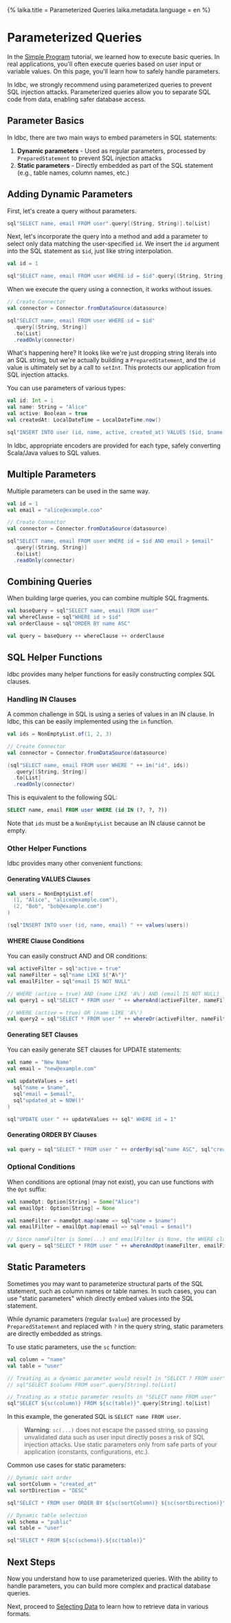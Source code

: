{%
  laika.title = Parameterized Queries
  laika.metadata.language = en
%}

# Parameterized Queries

In the [Simple Program](/en/tutorial/Simple-Program.md) tutorial, we learned how to execute basic queries. In real applications, you'll often execute queries based on user input or variable values. On this page, you'll learn how to safely handle parameters.

In ldbc, we strongly recommend using parameterized queries to prevent SQL injection attacks. Parameterized queries allow you to separate SQL code from data, enabling safer database access.

## Parameter Basics

In ldbc, there are two main ways to embed parameters in SQL statements:

1. **Dynamic parameters** - Used as regular parameters, processed by `PreparedStatement` to prevent SQL injection attacks
2. **Static parameters** - Directly embedded as part of the SQL statement (e.g., table names, column names, etc.)

## Adding Dynamic Parameters

First, let's create a query without parameters.

```scala
sql"SELECT name, email FROM user".query[(String, String)].to[List]
```

Next, let's incorporate the query into a method and add a parameter to select only data matching the user-specified `id`. We insert the `id` argument into the SQL statement as `$id`, just like string interpolation.

```scala
val id = 1

sql"SELECT name, email FROM user WHERE id = $id".query[(String, String)].to[List]
```

When we execute the query using a connection, it works without issues.

```scala
// Create Connector
val connector = Connector.fromDataSource(datasource)

sql"SELECT name, email FROM user WHERE id = $id"
  .query[(String, String)]
  .to[List]
  .readOnly(connector)
```

What's happening here? It looks like we're just dropping string literals into an SQL string, but we're actually building a `PreparedStatement`, and the `id` value is ultimately set by a call to `setInt`. This protects our application from SQL injection attacks.

You can use parameters of various types:

```scala
val id: Int = 1
val name: String = "Alice"
val active: Boolean = true
val createdAt: LocalDateTime = LocalDateTime.now()

sql"INSERT INTO user (id, name, active, created_at) VALUES ($id, $name, $active, $createdAt)"
```

In ldbc, appropriate encoders are provided for each type, safely converting Scala/Java values to SQL values.

## Multiple Parameters

Multiple parameters can be used in the same way.

```scala
val id = 1
val email = "alice@example.com"

// Create Connector
val connector = Connector.fromDataSource(datasource)

sql"SELECT name, email FROM user WHERE id = $id AND email > $email"
  .query[(String, String)]
  .to[List]
  .readOnly(connector)
```

## Combining Queries

When building large queries, you can combine multiple SQL fragments.

```scala
val baseQuery = sql"SELECT name, email FROM user"
val whereClause = sql"WHERE id > $id"
val orderClause = sql"ORDER BY name ASC"

val query = baseQuery ++ whereClause ++ orderClause
```

## SQL Helper Functions

ldbc provides many helper functions for easily constructing complex SQL clauses.

### Handling IN Clauses

A common challenge in SQL is using a series of values in an IN clause. In ldbc, this can be easily implemented using the `in` function.

```scala
val ids = NonEmptyList.of(1, 2, 3)

// Create Connector
val connector = Connector.fromDataSource(datasource)

(sql"SELECT name, email FROM user WHERE " ++ in("id", ids))
  .query[(String, String)]
  .to[List]
  .readOnly(connector)
```

This is equivalent to the following SQL:

```sql
SELECT name, email FROM user WHERE (id IN (?, ?, ?))
```

Note that `ids` must be a `NonEmptyList` because an IN clause cannot be empty.

### Other Helper Functions

ldbc provides many other convenient functions:

#### Generating VALUES Clauses

```scala
val users = NonEmptyList.of(
  (1, "Alice", "alice@example.com"),
  (2, "Bob", "bob@example.com")
)

(sql"INSERT INTO user (id, name, email) " ++ values(users))
```

#### WHERE Clause Conditions

You can easily construct AND and OR conditions:

```scala
val activeFilter = sql"active = true"
val nameFilter = sql"name LIKE ${"A%"}"
val emailFilter = sql"email IS NOT NULL"

// WHERE (active = true) AND (name LIKE 'A%') AND (email IS NOT NULL)
val query1 = sql"SELECT * FROM user " ++ whereAnd(activeFilter, nameFilter, emailFilter)

// WHERE (active = true) OR (name LIKE 'A%')
val query2 = sql"SELECT * FROM user " ++ whereOr(activeFilter, nameFilter)
```

#### Generating SET Clauses

You can easily generate SET clauses for UPDATE statements:

```scala
val name = "New Name"
val email = "new@example.com"

val updateValues = set(
  sql"name = $name",
  sql"email = $email",
  sql"updated_at = NOW()"
)

sql"UPDATE user " ++ updateValues ++ sql" WHERE id = 1"
```

#### Generating ORDER BY Clauses

```scala
val query = sql"SELECT * FROM user " ++ orderBy(sql"name ASC", sql"created_at DESC")
```

### Optional Conditions

When conditions are optional (may not exist), you can use functions with the `Opt` suffix:

```scala
val nameOpt: Option[String] = Some("Alice")
val emailOpt: Option[String] = None

val nameFilter = nameOpt.map(name => sql"name = $name")
val emailFilter = emailOpt.map(email => sql"email = $email")

// Since nameFilter is Some(...) and emailFilter is None, the WHERE clause will only contain "name = ?"
val query = sql"SELECT * FROM user " ++ whereAndOpt(nameFilter, emailFilter)
```

## Static Parameters

Sometimes you may want to parameterize structural parts of the SQL statement, such as column names or table names. In such cases, you can use "static parameters" which directly embed values into the SQL statement.

While dynamic parameters (regular `$value`) are processed by `PreparedStatement` and replaced with `?` in the query string, static parameters are directly embedded as strings.

To use static parameters, use the `sc` function:

```scala
val column = "name"
val table = "user"

// Treating as a dynamic parameter would result in "SELECT ? FROM user"
// sql"SELECT $column FROM user".query[String].to[List]

// Treating as a static parameter results in "SELECT name FROM user"
sql"SELECT ${sc(column)} FROM ${sc(table)}".query[String].to[List]
```

In this example, the generated SQL is `SELECT name FROM user`.

> **Warning**: `sc(...)` does not escape the passed string, so passing unvalidated data such as user input directly poses a risk of SQL injection attacks. Use static parameters only from safe parts of your application (constants, configurations, etc.).

Common use cases for static parameters:

```scala
// Dynamic sort order
val sortColumn = "created_at" 
val sortDirection = "DESC"

sql"SELECT * FROM user ORDER BY ${sc(sortColumn)} ${sc(sortDirection)}"

// Dynamic table selection
val schema = "public"
val table = "user"

sql"SELECT * FROM ${sc(schema)}.${sc(table)}"
```

## Next Steps

Now you understand how to use parameterized queries. With the ability to handle parameters, you can build more complex and practical database queries.

Next, proceed to [Selecting Data](/en/tutorial/Selecting-Data.md) to learn how to retrieve data in various formats.
